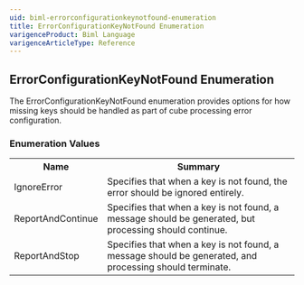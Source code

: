 ```yaml
---
uid: biml-errorconfigurationkeynotfound-enumeration
title: ErrorConfigurationKeyNotFound Enumeration
varigenceProduct: Biml Language
varigenceArticleType: Reference
---
```


## ErrorConfigurationKeyNotFound Enumeration<div class="LanguageSummary"><div class ="SummaryItem">The ErrorConfigurationKeyNotFound enumeration provides options for how missing keys should be handled as part of cube processing error configuration.</div></div><div class="EnumValueGroup">### Enumeration Values<table id="EnumValue" class="MemberList"><tbody><tr><th class="MemberNameColumnHeader">Name</th><th class="MemberSummaryColumnHeader">Summary</th></tr><tr class="cd0"><td class="MemberName">IgnoreError</td><td class="MemberSummary"><div class ="SummaryItem">Specifies that when a key is not found, the error should be ignored entirely.</div></td></tr><tr class="cd1"><td class="MemberName">ReportAndContinue</td><td class="MemberSummary"><div class ="SummaryItem">Specifies that when a key is not found, a message should be generated, but processing should continue.</div></td></tr><tr class="cd0"><td class="MemberName">ReportAndStop</td><td class="MemberSummary"><div class ="SummaryItem">Specifies that when a key is not found, a message should be generated, and processing should terminate.</div></td></tr></tbody></table></div>